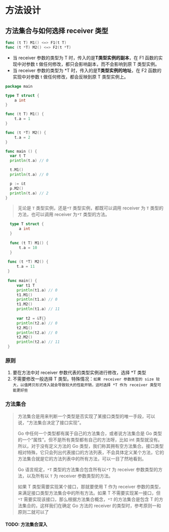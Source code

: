 # 方法设计

## 方法集合与如何选择 receiver 类型

```go
func (t T) M1() <=> F1(t T)
func (t *T) M2() <=> F2(t *T)
```

- 当 receiver 参数的类型为 T 时，传入的是**T类型实例的副本**，在 F1 函数的实现中对参数 t 做任何修改，都只会影响副本，而不会影响到原 T 类型实例。
- 当 receiver 参数的类型为 *T 时，传入的是**T类型实例的地址**，在 F2 函数的实现中对参数 t 做任何修改，都会反映到原 T 类型实例上。

```go
package main

type T struct {
    a int
}

func (t T) M1() {
    t.a = 1
}

func (t *T) M2() {
    t.a = 2
}

func main () {
  var t T
  println(t.a) // 0

  t.M1()
  println(t.a) // 0

  p := &t
  p.M2()
  println(t.a) // 2
}
```

> 无论是 `T` 类型实例，还是`*T` 类型实例，都既可以调用 receiver 为 `T` 类型的方法，也可以调用 receiver 为`*T` 类型的方法。

```go
  type T struct {
      a int
  }
  
  func (t T) M1() {
      t.a = 10
  }
 
 func (t *T) M2() {
     t.a = 11
 }
 
 func main() {
     var t1 T
     println(t1.a) // 0
     t1.M1()
     println(t1.a) // 0
     t1.M2()
     println(t1.a) // 11
 
     var t2 = &T{}
     println(t2.a) // 0
     t2.M1()
     println(t2.a) // 0
     t2.M2()
     println(t2.a) // 11
 }
```

### 原则

1. 要在方法中对 receiver 参数代表的类型实例进行修改，选择 *T 类型
2. 不需要修改一般选择 T 类型。特殊情况：`如果 receiver 参数类型的 size 较大，以值拷贝形式传入就会导致较大的性能开销，这时选择 *T 作为 receiver 类型可能更好些`

### 方法集合

> 方法集合是用来判断一个类型是否实现了某接口类型的唯一手段，可以说，“方法集合决定了接口实现”。
>
>Go 中任何一个类型都有属于自己的方法集合，或者说方法集合是 Go 类型的一个“属性”。但不是所有类型都有自己的方法呀，比如 int 类型就没有。所以，对于没有定义方法的 Go 类型，我们称其拥有空方法集合。接口类型相对特殊，它只会列出代表接口的方法列表，不会具体定义某个方法，它的方法集合就是它的方法列表中的所有方法，可以一目了然地看到。
>
>Go 语言规定，`*T` 类型的方法集合包含所有以`*T` 为 receiver 参数类型的方法，以及所有以 `T` 为 receiver 参数类型的方法。
>
>如果 T 类型需要实现某个接口，那就要使用 T 作为 receiver 参数的类型，来满足接口类型方法集合中的所有方法。如果 T 不需要实现某一接口，但 `*T` 需要实现该接口，那么根据方法集合概念，`*T` 的方法集合是包含 T 的方法集合的，这样我们在确定 Go 方法的 receiver 的类型时，参考原则一和原则二就可以了

#### TODO: 方法集合深入
